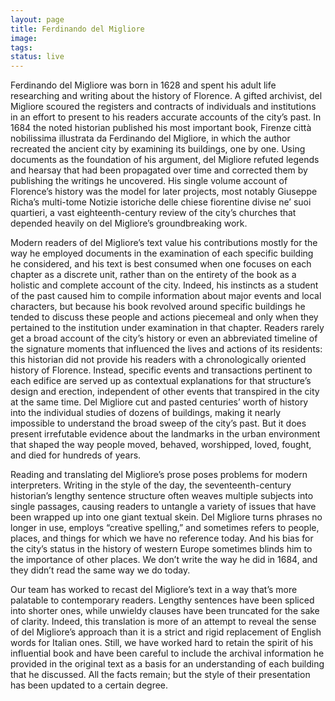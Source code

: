 ```yaml
---
layout: page
title: Ferdinando del Migliore
image:
tags:
status: live
---
```


Ferdinando del Migliore was born in 1628 and spent his adult life researching and writing about the history of Florence. A gifted archivist, del Migliore scoured the registers and contracts of individuals and institutions in an effort to present to his readers accurate accounts of the city’s past. In 1684 the noted historian published his most important book, Firenze città nobilissima illustrata da Ferdinando del Migliore, in which the author recreated the ancient city by examining its buildings, one by one. Using documents as the foundation of his argument, del Migliore refuted legends and hearsay that had been propagated over time and corrected them by publishing the writings he uncovered. His single volume account of Florence’s history was the model for later projects, most notably Giuseppe Richa’s multi-tome Notizie istoriche delle chiese fiorentine divise ne’ suoi quartieri, a vast eighteenth-century review of the city’s churches that depended heavily on del Migliore’s groundbreaking work.

<!-- more -->

Modern readers of del Migliore’s text value his contributions mostly for the way he employed documents in the examination of each specific building he considered, and his text is best consumed when one focuses on each chapter as a discrete unit, rather than on the entirety of the book as a holistic and complete account of the city. Indeed, his instincts as a student of the past caused him to compile information about major events and local characters, but because his book revolved around specific buildings he tended to discuss these people and actions piecemeal and only when they pertained to the institution under examination in that chapter. Readers rarely get a broad account of the city’s history or even an abbreviated timeline of the signature moments that influenced the lives and actions of its residents: this historian did not provide his readers with a chronologically oriented history of Florence. Instead, specific events and transactions pertinent to each edifice are served up as contextual explanations for that structure’s design and erection, independent of other events that transpired in the city at the same time. Del Migliore cut and pasted centuries’ worth of history into the individual studies of dozens of buildings, making it nearly impossible to understand the broad sweep of the city’s past. But it does present irrefutable evidence about the landmarks in the urban environment that shaped the way people moved, behaved, worshipped, loved, fought, and died for hundreds of years.

Reading and translating del Migliore’s prose poses problems for modern interpreters. Writing in the style of the day, the seventeenth-century historian’s lengthy sentence structure often weaves multiple subjects into single passages, causing readers to untangle a variety of issues that have been wrapped up into one giant textual skein. Del Migliore turns phrases no longer in use, employs “creative spelling,” and sometimes refers to people, places, and things for which we have no reference today. And his bias for the city’s status in the history of western Europe sometimes blinds him to the importance of other places. We don’t write the way he did in 1684, and they didn’t read the same way we do today.

Our team has worked to recast del Migliore’s text in a way that’s more palatable to contemporary readers. Lengthy sentences have been spliced into shorter ones, while unwieldy clauses have been truncated for the sake of clarity. Indeed, this translation is more of an attempt to reveal the sense of del Migliore’s approach than it is a strict and rigid replacement of English words for Italian ones. Still, we have worked hard to retain the spirit of his influential book and have been careful to include the archival information he provided in the original text as a basis for an understanding of each building that he discussed. All the facts remain; but the style of their presentation has been updated to a certain degree.
